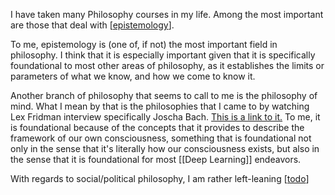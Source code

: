 ---
---


I have taken many Philosophy courses in my life. Among the most important are those that deal with [[epistemology]].

To me, epistemology is (one of, if not) the most important field in philosophy. I think that it is especially important given that it is specifically foundational to most other areas of philosophy, as it establishes the limits or parameters of what we know, and how we come to know it.

Another branch of philosophy that seems to call to me is the philosophy of mind. What I mean by that is the philosophies that I came to by watching Lex Fridman interview specifically Joscha Bach. [This is a link to it.](https://www.youtube.com/watch?v=P-2P3MSZrBM) To me, it is foundational because of the concepts that it provides to describe the framework of our own consciousness, something that is foundational not only in the sense that it's literally how our consciousness exists, but also in the sense that it is foundational for most [[Deep Learning]] endeavors.

With regards to social/political philosophy, I am rather left-leaning [[todo]]

[//begin]: # "Autogenerated link references for markdown compatibility"
[epistemology]: epistemology "epistemology"
[todo]: todo "Todo"
[//end]: # "Autogenerated link references"
